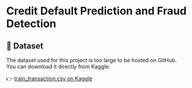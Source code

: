 # Credit Default Prediction and Fraud Detection

## 📂 Dataset

The dataset used for this project is too large to be hosted on GitHub.  
You can download it directly from Kaggle:

👉 [train_transaction.csv on Kaggle](https://www.kaggle.com/competitions/ieee-fraud-detection/data)
